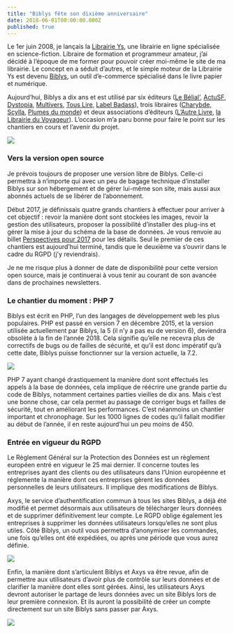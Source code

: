 ```yaml
---
title: "Biblys fête son dixième anniversaire"
date: 2018-06-01T00:00:00.000Z
published: true
---
```


Le 1er juin 2008, je lançais la [Librairie Ys](http://nokto.net/20130101la-librairie-ys-c-est-fini-mais-l-aventure-continue/), une librairie en ligne spécialisée en science-fiction. Libraire de formation et programmeur amateur, j’ai décidé à l’époque de me former pour pouvoir créer moi-même le site de ma librairie. Le concept en a séduit d’autres, et le simple moteur de la Librairie Ys est devenu [Biblys](https://www.biblys.fr/), un outil d’e-commerce spécialisé dans le livre papier et numérique.

Aujourd’hui, Biblys a dix ans et est utilisé par six éditeurs ([Le Bélial’](https://www.belial.fr/), [ActuSF](https://www.editions-actusf.fr/), [Dystopia](https://www.dystopia.fr/), [Multivers](https://librairie.multivers-editions.com/), [Tous Lire](http://touslire.biblys.fr/), [Label Badass](https://www.labelbadass.fr/)), trois libraires ([Charybde](https://www.charybde.fr/), [Scylla](https://www.scylla.fr/), [Plumes du monde](https://www.plumesdumonde.com/)) et deux associations d’éditeurs ([L’Autre Livre](https://www.lautrelivre.fr/), [la Librairie du Voyageur](https://www.librairieduvoyageur.com/)). L’occasion m’a paru bonne pour faire le point sur les chantiers en cours et l’avenir du projet.

![](https://www.biblys.fr/biblys/media/blog/biblys-10-ans-site.png)

### Vers la version open source

Je prévois toujours de proposer une version libre de Biblys. Celle-ci permettra à n’importe qui avec un peu de bagage technique d’installer Biblys sur son hébergement et de gérer lui-même son site, mais aussi aux abonnés actuels de se libérer de l’abonnement.

Début 2017, je définissais quatre grands chantiers à effectuer pour arriver à cet objectif : revoir la manière dont sont stockées les images, revoir la gestion des utilisateurs, proposer la possibilité d’installer des plug-ins et gérer la mise à jour du schéma de la base de données. Je vous renvoie au billet [Perspectives pour 2017](https://www.biblys.fr/blog/perspectives-pour-2017) pour les détails. Seul le premier de ces chantiers est aujourd’hui terminé, tandis que le deuxième va s’ouvrir dans le cadre du RGPD (j’y reviendrais).

Je ne me risque plus à donner de date de disponibilité pour cette version open source, mais je continuerai à vous tenir au courant de son avancée dans de prochaines newsletters.

### Le chantier du moment : PHP 7

Biblys est écrit en PHP, l’un des langages de développement web les plus populaires. PHP est passé en version 7 en décembre 2015, et la version utilisée actuellement par Biblys, la 5 (il n’y a pas eu de version 6), deviendra obsolète à la fin de l’année 2018. Cela signifie qu’elle ne recevra plus de correctifs de bugs ou de failles de sécurité, et qu’il est donc impératif qu’à cette date, Biblys puisse fonctionner sur la version actuelle, la 7.2.

![](https://www.biblys.fr/biblys/media/blog/biblys-10-ans-code.png)

PHP 7 ayant changé drastiquement la manière dont sont effectués les appels à la base de données, cela implique de réécrire une grande partie du code de Biblys, notamment certaines parties vieilles de dix ans. Mais c’est une bonne chose, car cela permet au passage de corriger bugs et failles de sécurité, tout en améliorant les performances. C’est néanmoins un chantier important et chronophage. Sur les 1000 lignes de codes qu’il fallait modifier au début de l’année, il en reste aujourd’hui un peu moins de 450.

### Entrée en vigueur du RGPD

Le Règlement Général sur la Protection des Données est un règlement européen entré en vigueur le 25 mai dernier. Il concerne toutes les entreprises ayant des clients ou des utilisateurs dans l’Union européenne et réglemente la manière dont ces entreprises gèrent les données personnelles de leurs utilisateurs. Il implique des modifications de Biblys.

Axys, le service d’authentification commun à tous les sites Biblys, a déjà été modifié et permet désormais aux utilisateurs de télécharger leurs données et de supprimer définitivement leur compte. Le RGPD oblige également les entreprises à supprimer les données utilisateurs lorsqu’elles ne sont plus utiles. Côté Biblys, un outil vous permettra d’anonymiser les commandes, une fois qu’elles ont été expédiées, ou après une période que vous aurez définie.

![](https://www.biblys.fr/biblys/media/blog/biblys-10-ans-axys.png)

Enfin, la manière dont s’articulent Biblys et Axys va être revue, afin de permettre aux utilisateurs d’avoir plus de contrôle sur leurs données et de clarifier la manière dont elles sont gérées. Ainsi, les utilisateurs Axys devront autoriser le partage de leurs données avec un site Biblys lors de leur première connexion. Et ils auront la possibilité de créer un compte directement sur un site Biblys sans passer par Axys.

![](https://www.biblys.fr/biblys/media/blog/biblys-10-ans.png)
